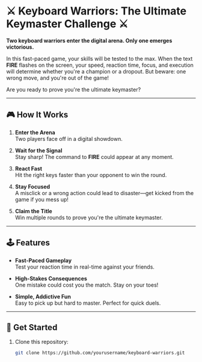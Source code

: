 
# ⚔️ Keyboard Warriors: The Ultimate Keymaster Challenge ⚔️

**Two keyboard warriors enter the digital arena. Only one emerges victorious.** 

In this fast-paced game, your skills will be tested to the max. When the text **FIRE** flashes on the screen, your speed, reaction time, focus, and execution will determine whether you're a champion or a dropout. But beware: one wrong move, and you're out of the game!

Are you ready to prove you're the ultimate keymaster?

---

## 🎮 How It Works

1. **Enter the Arena**  
   Two players face off in a digital showdown.

2. **Wait for the Signal**  
   Stay sharp! The command to **FIRE** could appear at any moment.

3. **React Fast**  
   Hit the right keys faster than your opponent to win the round.

4. **Stay Focused**  
   A misclick or a wrong action could lead to disaster—get kicked from the game if you mess up!

5. **Claim the Title**  
   Win multiple rounds to prove you're the ultimate keymaster.

---

## 🕹️ Features

- **Fast-Paced Gameplay**  
   Test your reaction time in real-time against your friends.

- **High-Stakes Consequences**  
   One mistake could cost you the match. Stay on your toes!

- **Simple, Addictive Fun**  
   Easy to pick up but hard to master. Perfect for quick duels.

---

## 🚀 Get Started

1. Clone this repository:  
   ```bash
   git clone https://github.com/yourusername/keyboard-warriors.git
